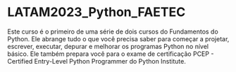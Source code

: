 # LATAM2023_Python_FAETEC

Este curso é o primeiro de uma série de dois cursos do Fundamentos do Python. Ele abrange tudo o que você precisa saber para começar a projetar, escrever, executar, depurar e melhorar os programas Python no nível básico. Ele também prepara você para o exame de certificação PCEP - Certified Entry-Level Python Programmer do Python Institute.
